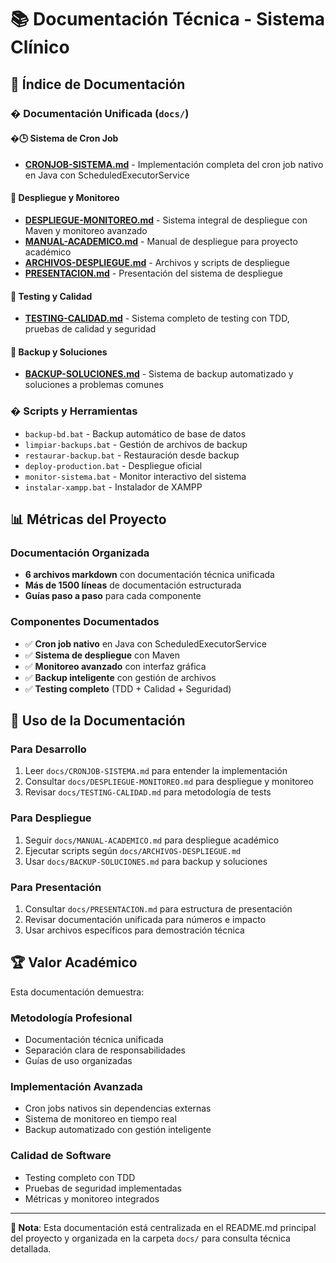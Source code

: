 # 📚 Documentación Técnica - Sistema Clínico

## 🎯 Índice de Documentación

### � Documentación Unificada (`docs/`)

#### �🕒 **Sistema de Cron Job**

- **[CRONJOB-SISTEMA.md](docs/CRONJOB-SISTEMA.md)** - Implementación completa del cron job nativo en Java con ScheduledExecutorService

#### 🚀 **Despliegue y Monitoreo**

- **[DESPLIEGUE-MONITOREO.md](docs/DESPLIEGUE-MONITOREO.md)** - Sistema integral de despliegue con Maven y monitoreo avanzado
- **[MANUAL-ACADEMICO.md](docs/MANUAL-ACADEMICO.md)** - Manual de despliegue para proyecto académico
- **[ARCHIVOS-DESPLIEGUE.md](docs/ARCHIVOS-DESPLIEGUE.md)** - Archivos y scripts de despliegue
- **[PRESENTACION.md](docs/PRESENTACION.md)** - Presentación del sistema de despliegue

#### 🧪 **Testing y Calidad**

- **[TESTING-CALIDAD.md](docs/TESTING-CALIDAD.md)** - Sistema completo de testing con TDD, pruebas de calidad y seguridad

#### 💾 **Backup y Soluciones**

- **[BACKUP-SOLUCIONES.md](docs/BACKUP-SOLUCIONES.md)** - Sistema de backup automatizado y soluciones a problemas comunes

### � **Scripts y Herramientas**

- `backup-bd.bat` - Backup automático de base de datos
- `limpiar-backups.bat` - Gestión de archivos de backup
- `restaurar-backup.bat` - Restauración desde backup
- `deploy-production.bat` - Despliegue oficial
- `monitor-sistema.bat` - Monitor interactivo del sistema
- `instalar-xampp.bat` - Instalador de XAMPP

## 📊 Métricas del Proyecto

### Documentación Organizada

- **6 archivos markdown** con documentación técnica unificada
- **Más de 1500 líneas** de documentación estructurada
- **Guías paso a paso** para cada componente

### Componentes Documentados

- ✅ **Cron job nativo** en Java con ScheduledExecutorService
- ✅ **Sistema de despliegue** con Maven
- ✅ **Monitoreo avanzado** con interfaz gráfica
- ✅ **Backup inteligente** con gestión de archivos
- ✅ **Testing completo** (TDD + Calidad + Seguridad)

## 🎯 Uso de la Documentación

### Para Desarrollo

1. Leer `docs/CRONJOB-SISTEMA.md` para entender la implementación
2. Consultar `docs/DESPLIEGUE-MONITOREO.md` para despliegue y monitoreo
3. Revisar `docs/TESTING-CALIDAD.md` para metodología de tests

### Para Despliegue

1. Seguir `docs/MANUAL-ACADEMICO.md` para despliegue académico
2. Ejecutar scripts según `docs/ARCHIVOS-DESPLIEGUE.md`
3. Usar `docs/BACKUP-SOLUCIONES.md` para backup y soluciones

### Para Presentación

1. Consultar `docs/PRESENTACION.md` para estructura de presentación
2. Revisar documentación unificada para números e impacto
3. Usar archivos específicos para demostración técnica

## 🏆 Valor Académico

Esta documentación demuestra:

### Metodología Profesional

- Documentación técnica unificada
- Separación clara de responsabilidades
- Guías de uso organizadas

### Implementación Avanzada

- Cron jobs nativos sin dependencias externas
- Sistema de monitoreo en tiempo real
- Backup automatizado con gestión inteligente

### Calidad de Software

- Testing completo con TDD
- Pruebas de seguridad implementadas
- Métricas y monitoreo integrados

---

**📝 Nota**: Esta documentación está centralizada en el README.md principal del proyecto y organizada en la carpeta `docs/` para consulta técnica detallada.

